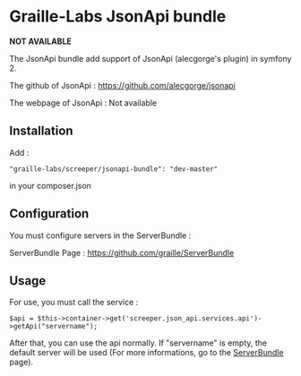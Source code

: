 Graille-Labs JsonApi bundle
=====================
**NOT AVAILABLE**

The JsonApi bundle add support of JsonApi (alecgorge's plugin) in symfony 2.

The github of JsonApi : https://github.com/alecgorge/jsonapi

The webpage of JsonApi : Not available

Installation
------------
Add :

```
"graille-labs/screeper/jsonapi-bundle": "dev-master"
```

in your composer.json

Configuration
------------
You must configure servers in the ServerBundle :

ServerBundle Page : https://github.com/graille/ServerBundle

Usage
------------

For use, you must call the service :

```
$api = $this->container->get('screeper.json_api.services.api')->getApi("servername");
```

After that, you can use the api normally.
If "servername" is empty, the default server will be used (For more informations, go to the [ServerBundle](https://github.com/graille/ServerBundle) page).